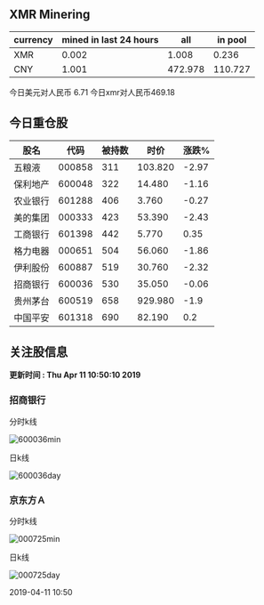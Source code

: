 ## XMR Minering

|currency|mined in last 24 hours|all|in pool|
|---|---|---|---|
|XMR|0.002|1.008|0.236|
|CNY|1.001|472.978|110.727|

今日美元对人民币 6.71	今日xmr对人民币469.18


## 今日重仓股 

|股名|代码|被持数|时价|涨跌%|
|---|---|---|---|---|
|五粮液|000858|311|103.820|-2.97|
|保利地产|600048|322|14.480|-1.16|
|农业银行|601288|406|3.760|-0.27|
|美的集团|000333|423|53.390|-2.43|
|工商银行|601398|442|5.770|0.35|
|格力电器|000651|504|56.060|-1.86|
|伊利股份|600887|519|30.760|-2.32|
|招商银行|600036|530|35.050|-0.06|
|贵州茅台|600519|658|929.980|-1.9|
|中国平安|601318|690|82.190|0.2|

## 关注股信息
**更新时间 : Thu Apr 11 10:50:10 2019**
### 招商银行 
分时k线

![600036min](http://image.sinajs.cn/newchart/min/n/sh600036.gif)

日k线

![600036day](http://image.sinajs.cn/newchart/daily/n/sh600036.gif)

### 京东方Ａ 
分时k线

![000725min](http://image.sinajs.cn/newchart/min/n/sz000725.gif)

日k线

![000725day](http://image.sinajs.cn/newchart/daily/n/sz000725.gif)

2019-04-11 10:50